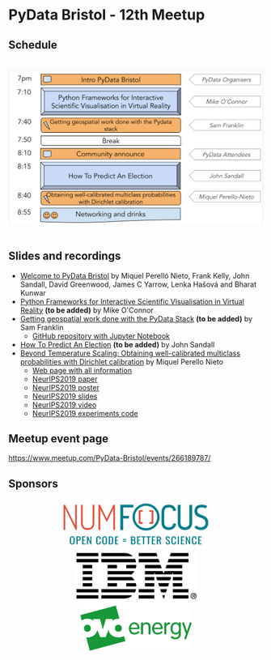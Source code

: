 # PyData Bristol - 12th Meetup

## Schedule

<p align="center">
  <img alt="schedule" src="./images/2019_11_schedule.svg" vspace="20" widht="300"/>
</p>

## Slides and recordings

- [Welcome to PyData Bristol][slides:1] by Miquel Perelló Nieto, Frank Kelly,
John Sandall, David Greenwood, James C Yarrow, Lenka Hašová and Bharat Kunwar
- [Python Frameworks for Interactive Scientific Visualisation in Virtual
  Reality][slides:2] **(to be added)** by Mike O'Connor
- [Getting geospatial work done with the PyData Stack][slides:3] **(to be added)** by Sam Franklin
    * [GitHub repository with Jupyter Notebook](https://github.com/samfranklin/pydata-lightening-talk)
- [How To Predict An Election][slides:4] **(to be added)** by John Sandall
- [Beyond Temperature Scaling: Obtaining well-calibrated multiclass
  probabilities with Dirichlet calibration][slides:5] by Miquel Perello Nieto
    * [Web page with all information](https://dirichletcal.github.io/)
    * [NeurIPS2019 paper]
    * [NeurIPS2019 poster] 
    * [NeurIPS2019 slides]
    * [NeurIPS2019 video] 
    * [NeurIPS2019 experiments code] 

[NeurIPS2019 paper]:  <https://arxiv.org/abs/1910.12656>
[NeurIPS2019 poster]: <https://dirichletcal.github.io/documents/neurips2019/poster.pdf>
[NeurIPS2019 slides]: <https://dirichletcal.github.io/documents/neurips2019/slides.pdf>
[NeurIPS2019 video]:  <https://dirichletcal.github.io/documents/neurips2019/video/>
[NeurIPS2019 experiments code]:  <https://github.com/dirichletcal/experiments_neurips>

[slides:1]: ./pydata_bristol_1.pdf
[slides:2]:  ./pydata_bristol_2.pdf
[slides:3]:  ./pydata_bristol_3.pdf
[slides:4]:  ./pydata_bristol_4.pdf
[slides:5]:  ./pydata_bristol_5.pdf

## Meetup event page

https://www.meetup.com/PyData-Bristol/events/266189787/

## Sponsors

<p align="center">
  <a href="https://www.numfocus.org/"><img alt='NumFocus logo' src="./images/logos/numfocus_logo.png" hspace="20" height="100"/></a>
  <a href="https://www-05.ibm.com/uk/locations/bristol.html"><img alt='IBM logo' src="./images/logos/IBM.jpg" hspace="20" height="100"/></a>
  <a href="https://www.ovoenergy.com/careers/vacancies"><img alt='ovo energy logo' src="./images/logos/ovo_energy_logo.jpg" hspace="20" height="100"/></a>
</p>
